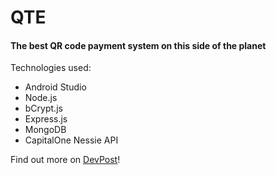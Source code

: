 # QTE
#### The best QR code payment system on this side of the planet

Technologies used:
- Android Studio
- Node.js
- bCrypt.js
- Express.js
- MongoDB
- CapitalOne Nessie API

Find out more on [DevPost](https://devpost.com/software/qte-0j8fa5)!
